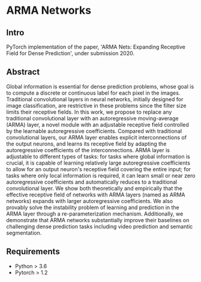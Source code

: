 # ARMA Networks

## Intro
PyTorch implementation of the paper, 'ARMA Nets: Expanding Receptive Field for Dense Prediction', under submission 2020.

## Abstract
Global information is essential for dense prediction problems, whose goal is to compute a discrete or continuous label for each pixel in the images. Traditional convolutional layers in neural networks, initially designed for image classification, are restrictive in these problems since the filter size limits their receptive fields. In this work, we propose to replace any traditional convolutional layer with an autoregressive moving-average (ARMA) layer, a novel module with an adjustable receptive field controlled by the learnable autoregressive coefficients. Compared with traditional convolutional layers, our ARMA layer enables explicit interconnections of the output neurons, and learns its receptive field by adapting the autoregressive coefficients of the interconnections. ARMA layer is adjustable to different types of tasks: for tasks where global information is crucial, it is capable of learning relatively large autoregressive coefficients to allow for an output neuron's receptive field covering the entire input; for tasks where only local information is required, it can learn small or near zero autoregressive coefficients and automatically reduces to a traditional convolutional layer. We show both theoretically and empirically that the effective receptive field of 
networks with ARMA layers (named as ARMA networks) expands with larger autoregressive coefficients. We also provably solve the instability problem of learning and prediction in the ARMA layer through a re-parameterization mechanism. Additionally, we demonstrate that ARMA networks substantially improve their baselines on challenging dense prediction tasks including video prediction and semantic segmentation.

## Requirements
- Python  > 3.6
- Pytorch > 1.2
